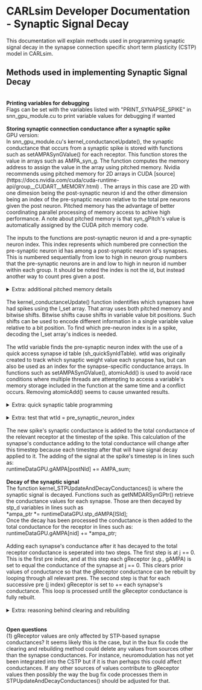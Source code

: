 CARLsim Developer Documentation - Synaptic Signal Decay
=============================

This documentation will explain methods used in programming synaptic signal decay in the synapse connection specific short term plasticity (CSTP) model in CARLsim.

Methods used in implementing Synaptic Signal Decay
----------------
<br>
<b>Printing variables for debugging</b><br>
Flags can be set with the variables listed with "PRINT_SYNAPSE_SPIKE" in snn_gpu_module.cu to print variable values for debugging if wanted<br>
<br>
<b>Storing synaptic connection conductance after a synaptic spike</b><br>
GPU version:<br>
In snn_gpu_module.cu's kernel_conductanceUpdate(), the synaptic conductance that occurs from a synaptic spike is stored with functions such as setAMPASynGValue() for each receptor. This function stores the value in arrays such as AMPA_syn_g. The function computes the memory address to assign the value in the array using pitched memory. Nvidia recommends using pitched memory for 2D arrays in CUDA [source](https://docs.nvidia.com/cuda/cuda-runtime-api/group__CUDART__MEMORY.html) . The arrays in this case are 2D with one dimesion being the post-synaptic neuron id and the other dimension being an index of the pre-synaptic neuron relative to the total pre neurons given the post neuron. Pitched memory has the advantage of better coordinating parallel processing of memory access to achive high performance. A note about pitched memory is that syn_gPitch's value is automatically assigned by the CUDA pitch memory code.<br>
<br>
The inputs to the functions are post-synaptic neuron id and a pre-synaptic neuron index. This index represents which numbered pre connection the pre-synaptic neuron id has among a post-synaptic neuron id's synapses. This is numbered sequentially from low to high in neuron group numbers that the pre-synaptic neurons are in and low to high in neuron id number within each group. It should be noted the index is not the id, but instead another way to count pres given a post. <br>
</details><br>
<details>
<summary>Extra: additional pitched memory details</summary>
The 2D array referred to in pitched memory is not actually a 2D array but instead a 1D array with storage in the array that accomidates a 2D indexing calculation. This calculation takes a column and row index and finds the appropriate index in the array. In this case of synapse conductances, the row indices are post-synaptic neuron ids, and the column indices are pre-synaptic neuron index (not pre id). The "pitch" is set based on the max number of columns, which in this case is the max number of pre neurons given a post. The pitch may be automatically adjusted to a greater value than that max column number, to accomidate parallel processing memory positioning.<br>
<br>
Therefore, at a minimum, the memory allocated for each receptor's synapse current is an array at least the size of total_neurons * max_pres_per_post along with the size of a float datatype for each array index. This may be of note for resource management in large networks and the arrays being the size of total_neurons * pitch can be bigger than that minimum.<br>
<br>
The trade off for pitched memory is that it has faster memory access but takes more memory allocation. An array that is simply the number of synapses in the simulation would be more compact storage. It is possible these arrays allocate the most memory out of any array in CARLsim. If memory resources became and issue, using smaller arrays that cause slower computation could be an option.<br>
</details><br>
The kernel_conductanceUpdate() function indentifies which synapses have had spikes using the I_set array. That array uses both pitched memory and bitwise shifts. Bitwise shifts cause shifts in variable value bit positions. Such shifts can be used to encode different information in a single variable value relative to a bit position. To find which pre-neuron index is in a spike, decoding the I_set array's indices is needed.<br>
<br>
The wtId variable finds the pre-synaptic neuron index with the use of a quick access synapse id table (sh_quickSynIdTable). wtId was originally created to track which synaptic weight value each synapse has, but can also be used as an index for the synapse-specific conductance arrays. In functions such as setAMPASynGValue(), atomicAdd() is used to avoid race conditions where multiple threads are attempting to access a variable's memory storage included in the function at the same time and a conflict occurs. Removing atomicAdd() seems to cause unwanted results.<br>
<br>
<details>
<summary>Extra: quick synaptic table programming</summary>
A sequence of bits is used to denote firing of a synapse. The position of the fired neuron can be found with the use of the quickSynIdTable array. Values in I_set can be processed through a sh_quickSynIdTable array based on quickSynIdTableGPU array to detect the neuron's position. Bit shift operations are used in the array values. Examples of values, as seen in snn_gpu_module.cu's code comments are:<br>
index |   cnt<br>
0000000 | 0<br>
0000001 | 0<br>
0000010 | 1<br>
0100000 | 5<br>
0110000 | 4<br>
<br>
In the initQuickSynIdTable() function, a bitwise operator is used to create quickSynIdTable indices. This is the "x & 1" operation where x is "i >> cnt" and i is an index of a loop starting at 1 up to the size of the quickSynIdTable array. "i >> cnt" bitwise shifts i by cnt bits to the right. The "x & 1" operation produces a value that is 1 or 0, depending on the least significant bit of x [source](https://stackoverflow.com/questions/38922606/what-is-x-1-and-x-1) . "least significant" seems to mean the bit furthest to the right in the variable value. If the last bit (least significant bit) is 1, the result is 1, otherwise it is 0.<br>
<br>
Therefore, as the value examples above show,<br>
(0000001 >> 1) & 1 = 0<br>
(0000010 >> 1) & 1 = 1<br>
(0100000 >> 5) & 1 = 1<br>
(0110000 >> 4) & 1 = 1<br>
note how cnt in the calculated examples here match cnt in the example table above. The maximum size of cnt is 7, which matches the number of bits in each value in the example table. See [reference](https://en.wikipedia.org/wiki/Bit_numbering) for some further info. Somehow a loop involving cnt is used to decode which neuron position a spike has occured in and find wtId. <br>
<br>
The NUM_THREADS in snn_gpu_module.cu was defined as 128. Max size of a 7 bit integer, 1111111, is 127, but if 0 is considered a value, there are 128 values that can be represented in a 7 bit int. This is also found by 2^7=128. sh_quickSynIdTable is built through a loop (up to 256 indices) using "i + threadIdx.x" as its array index. In C++, a standard int has 16 bits. The author of this page guesses the number of synapse firing bits encoded in each int value in I_set is related to these bit values.<br>
<br>
For every post neuron, there are maxNumPreSynN/32.0f array indices stored in the I_set array for pre neurons. This indicates that each array index for a pre neuron contains a value that can represent the synapse firing bits for at least 32 synapses. This is understood given maxNumPreSynN representing the most pres that a post can have, and for enough [pre,post] indeces to exist given the memory allocation, each indexed value must represent at least 32 synapses with a total of maxNumPreSynN/32.0f per index.<br>
<br>
With the standard int size having 16 bits, and each bit per se representing one synapse firing bit with the bit shift operation described above, it is unclear how each int could encode up to 32 synapse firing bits. However, somehow perhaps each int represents more synapse firing bits than its total number of bits.<br>
<br>
Note: the author of this page is unsure how all the details work with the use of the bitwise shifting to find neuron position but finds the neuron position returned with wtId can be used to track what pre-synaptic neuron index had a synaptic spike. More details could be added to this documentation in the future if it is further understood.<br>
</details><br>
<details>
<summary>Extra: test that wtId = pre_synaptic_neuron_index</summary>
Confirming wtID is equal to the pre-synaptic neuron index can be done if wanted by creating a loop through all pre indices given a post and using GET_CONN_NEURON_ID() to ensure wtId == pre_neuron_index. For example:<br>
.. code-block:: cpp

	for (int j2 = 0; j2 < lmt; j2++) {
		synInfo2 = runtimeDataGPU.preSynapticIds[cum_pos + j2];
		preNId2 = GET_CONN_NEURON_ID(synInfo2);
		if (preNId == preNId2) {
			preIndex = j2;
			if (preIndex != wtId) {
				printf("mismatch found: post:%d preindex:%d wtId:%d\n",postNId,preIndex,wtId);
			}
		}
	}
</details><br>
The new spike's synaptic conductance is added to the total conductance of the relevant receptor at the timestep of the spike. This calculation of the synapse's conductance adding to the total conductance will change after this timestep because each timestep after that will have signal decay applied to it. The adding of the signal at the spike's timestep is in lines such as:<br>
runtimeDataGPU.gAMPA[postNId] += AMPA_sum;<br>
<br>
<b>Decay of the synaptic signal</b><br>
The function kernel_STPUpdateAndDecayConductances() is where the synaptic signal is decayed. Functions such as getNMDARSynGPtr() retrieve the conductance values for each synapse. Those are then decayed by stp_d variables in lines such as<br>
*ampa_ptr *= runtimeDataGPU.stp_dAMPA[lSId];<br>
Once the decay has been processed the conductance is then added to the total conductance for the receptor in lines such as:<br>
runtimeDataGPU.gAMPA[nid] += *ampa_ptr;<br>
<br>
Adding each synapse's conductance after it has decayed to the total receptor conductance is seperated into two steps. The first step is at j == 0. This is the first pre index, and at this step each gReceptor (e.g., gAMPA) is set to equal the conductance of the synapse at j == 0. This clears prior values of conductance so that the gReceptor conductance can be rebuilt by looping through all relevant pres. The second step is that for each successive pre (j index) gReceptor is set to += each synapse's conductance. This loop is processed untill the gReceptor conductance is fully rebuilt.<br><br>
<details>
<summary>Extra: reasoning behind clearing and rebuilding</summary>
The reason the clearing and rebuilding is done is that a simple += new_conductance will not suffice. The updated gReceptor conductance can either be increased by additional synapse conductance or decreased by synapse conductance decay. A += operation without clearing gReceptor would add on top of a prior gReceptor total conductance when in some cases it should be reduced. Another way to compute the change could be finding the change in each synapse's conductance since the last timestep and += that to gReceptor but that would require tracking synaptic conductance at more than one timestep at a time. This method of clearing and rebuilding avoids the need to track those values at two timesteps.<br>
</details><br><br>
<b>Open questions</b><br>
(1) gReceptor values are only affected by STP-based synapse conductances? It seems likely this is the case, but in the bux fix code the clearing and rebuilding method could delete any values from sources other than the synapse conductances. For instance, neuromodulation has not yet been integrated into the CSTP but if it is than perhaps this could affect conductances. If any other sources of values contribute to gReceptor values then possibly the way the bug fix code processes them in STPUpdateAndDecayConductances() should be adjusted for that.